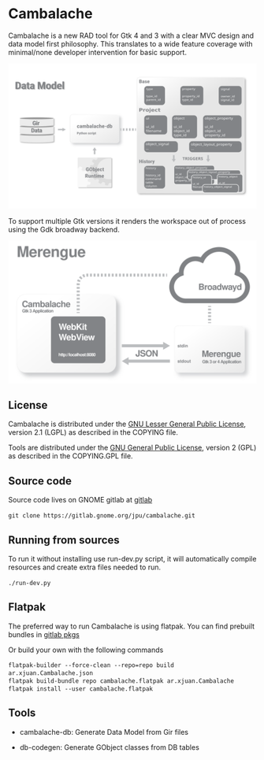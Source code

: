 # Cambalache

Cambalache is a new RAD tool for Gtk 4 and 3 with a clear MVC design and data model first philosophy.
This translates to a wide feature coverage with minimal/none developer intervention for basic support.

![Data Model Diagram](datamodel.svg)

To support multiple Gtk versions it renders the workspace out of process using
the Gdk broadway backend.

![Merengue Diagram](merengue.svg)

## License

Cambalache is distributed under the [GNU Lesser General Public License](https://www.gnu.org/licenses/old-licenses/lgpl-2.1.en.html),
version 2.1 (LGPL) as described in the COPYING file.

Tools are distributed under the [GNU General Public License](https://www.gnu.org/licenses/gpl-2.0.en.html),
version 2 (GPL) as described in the COPYING.GPL file.

## Source code

Source code lives on GNOME gitlab at [gitlab](https://gitlab.gnome.org/jpu/cambalache)

`git clone https://gitlab.gnome.org/jpu/cambalache.git`

## Running from sources

To run it without installing use run-dev.py script, it will automatically compile
resources and create extra files needed to run.

`./run-dev.py`

## Flatpak

The preferred way to run Cambalache is using flatpak.
You can find prebuilt bundles in [gitlab pkgs](https://gitlab.gnome.org/jpu/cambalache/-/packages)

Or build your own with the following commands
```
flatpak-builder --force-clean --repo=repo build ar.xjuan.Cambalache.json
flatpak build-bundle repo cambalache.flatpak ar.xjuan.Cambalache
flatpak install --user cambalache.flatpak
```

## Tools

 - cambalache-db:
   Generate Data Model from Gir files

 - db-codegen:
   Generate GObject classes from DB tables
